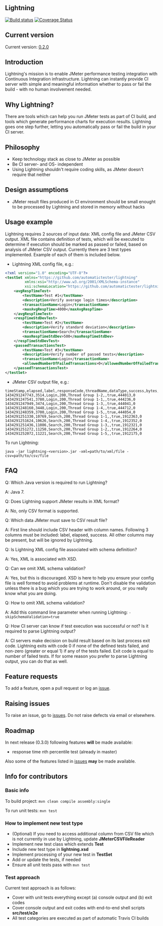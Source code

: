 ## Lightning

[![Build status](https://api.travis-ci.org/automatictester/lightning.svg?branch=master)](https://travis-ci.org/automatictester/lightning)
[![Coverage Status](https://coveralls.io/repos/automatictester/lightning/badge.svg?branch=master)](https://coveralls.io/r/automatictester/lightning?branch=master)

## Current version

Current version: [0.2.0](https://github.com/automatictester/lightning/releases/download/0.2.0/lightning-0.2.0.jar)

## Introduction

Lightning's mission is to enable JMeter performance testing integration with Continuous Integration infrastructure. Lightning can instantly provide CI server with simple and meaningful information whether to pass or fail the build - with no human involvement needed.

## Why Lightning?

There are tools which can help you run JMeter tests as part of CI build, and tools which generate performance charts for execution results. Lightning goes one step further, letting you automatically pass or fail the build in your CI server.

## Philosophy

- Keep technology stack as close to JMeter as possible
- Be CI server- and OS- independent
- Using Lightning shouldn't require coding skills, as JMeter doesn't require that neither

## Design assumptions

- JMeter result files produced in CI environment should be small enought to be processed by Lightning and stored in memory without hacks

## Usage example

Lightning requires 2 sources of input data: XML config file and JMeter CSV output. XML file contains definition of tests, which will be executed to determine if execution should be marked as passed or failed, based on analysis of JMeter CSV output.
Currently there are 3 test types implemented. Example of each of them is included below.
 
- Lightning XML config file, e.g.:

```xml
<?xml version="1.0" encoding="UTF-8"?>
<testSet xmlns="https://github.com/automatictester/lightning"
         xmlns:xsi="http://www.w3.org/2001/XMLSchema-instance"
         xsi:schemaLocation="https://github.com/automatictester/lightning https://github.com/automatictester/lightning/releases/download/0.2.0/lightning-0.2.0.xsd">
    <avgRespTimeTest>
        <testName>Test #1</testName>
        <description>Verify average login times</description>
        <transactionName>Login</transactionName>
        <maxAvgRespTime>4000</maxAvgRespTime>
    </avgRespTimeTest>
    <respTimeStdDevTest>
        <testName>Test #2</testName>
        <description>Verify standard deviation</description>
        <transactionName>Search</transactionName>
        <maxRespTimeStdDev>500</maxRespTimeStdDev>
    </respTimeStdDevTest>
    <passedTransactionsTest>
        <testName>Test #3</testName>
        <description>Verify number of passed tests</description>
        <transactionName>Login</transactionName>
        <allowedNumberOfFailedTransactions>0</allowedNumberOfFailedTransactions>
    </passedTransactionsTest>
</testSet>
```

- JMeter CSV output file, e.g.:

```
timeStamp,elapsed,label,responseCode,threadName,dataType,success,bytes,Latency
1434291247743,3514,Login,200,Thread Group 1-2,,true,444013,0
1434291247541,3780,Login,200,Thread Group 1-1,,true,444236,0
1434291247949,3474,Login,200,Thread Group 1-3,,true,444041,0
1434291248160,3448,Login,200,Thread Group 1-4,,true,444712,0
1434291248359,3700,Login,200,Thread Group 1-5,,true,444054,0
1434291251330,10769,Search,200,Thread Group 1-1,,true,1912363,0
1434291251624,10626,Search,200,Thread Group 1-4,,true,1912352,0
1434291251436,11086,Search,200,Thread Group 1-3,,true,1912321,0
1434291251272,11250,Search,200,Thread Group 1-2,,true,1912264,0
1434291252072,11221,Search,200,Thread Group 1-5,,true,1912175,0
```

To run Lightning:

`java -jar lightning-<version>.jar -xml=path/to/xml/file -csv=path/to/csv/file`

## FAQ

Q: Which Java version is required to run Lightning?

A: Java 7.

Q: Does Lightning support JMeter results in XML format?

A: No, only CSV format is supported.

Q: Which data JMeter must save to CSV result file?

A: First line should include CSV header with column names. Following 3 columns must be included: label, elapsed, success. All other columns may be present, but will be ignored by Lightning.

Q: Is Lightning XML config file associated with schema definition?

A: Yes, XML is associated with XSD.

Q: Can we omit XML schema validation?

A: Yes, but this is discouraged. XSD is here to help you ensure your config file is well formed to avoid problems at runtime. Don't disable the validation unless there is a bug which you are trying to work around, or you really know what you are doing.

Q: How to omit XML schema validation?

A: Add this command line parameter when running Lightning: `-skipSchemaValidation=true`

Q: How CI server can know if test execution was successful or not? Is it required to parse Lightning output?

A: CI servers make decision on build result based on its last process exit code. Lightning exits with code 0 if none of the defined tests failed, and non-zero (greater or equal 1) if any of the tests failed. Exit code is equal to number of failed tests. If for some reason you prefer to parse Lightning output, you can do that as well.

## Feature requests

To add a feature, open a pull request or log an [issue](https://github.com/automatictester/lightning/issues).

## Raising issues

To raise an issue, go to [issues](https://github.com/automatictester/lightning/issues). Do not raise defects via email or elsewhere.

## Roadmap

In next release (0.3.0) following features **will** be made available:

- response time nth percentile test (already in master)

Also some of the features listed in [issues](https://github.com/automatictester/lightning/issues) **may** be made available.

## Info for contributors

### Basic info

To build project: `mvn clean compile assembly:single`

To run unit tests: `mvn test`

### How to implement new test type

- (Optional) If you need to access additional column from CSV file which is not currently in use by Lightning, update **JMeterCSVFileReader**
- Implement new test class which extends **Test**
- Include new test type in **lightning.xsd**
- Implement processing of your new test in **TestSet**
- Add or update the tests, if needed
- Ensure all unit tests pass with `mvn test`

### Test approach

Current test approach is as follows:

- Cover with unit tests everything except (a) console output and (b) exit codes
- Cover console output and exit codes with end-to-end shell scripts **src/test/e2e**
- All test categories are executed as part of automatic Travis CI builds
